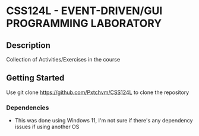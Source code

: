 # CSS124L - EVENT-DRIVEN/GUI PROGRAMMING LABORATORY

## Description

Collection of Activities/Exercises in the course

## Getting Started

Use git clone https://github.com/Pxtchvm/CSS124L to clone the repository

### Dependencies

* This was done using Windows 11, I'm not sure if there's any dependency issues if using another OS
